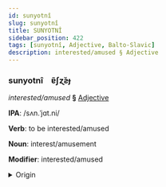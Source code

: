 ```yaml
---
id: sunyotnî
slug: sunyotnî
title: SUNYOTNÎ
sidebar_position: 422
tags: [sunyotnî, Adjective, Balto-Slavic]
description: interested/amused § Adjective
---
```


### sunyotnî&emsp;<span kind="abugida">ɐ̃ʃɀ̆ƨɟ</span>

*interested/amused* **§** [Adjective](../../tags/Adjective)

**IPA**: /sʌn.ˈjɑt.ni/

**Verb**: to be interested/amused

**Noun**: interest/amusement

**Modifier**: interested/amused

<details>
    <summary>Origin</summary>
    Russian заня́тный zanjátnyj [zɐˈnʲatnɨj]<br/>
    <em>Balto-Slavic Language Family</em>
</details>